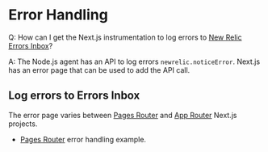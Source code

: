 # Error Handling

Q: How can I get the Next.js instrumentation to log errors to [New Relic Errors Inbox](https://docs.newrelic.com/docs/errors-inbox/errors-inbox/)?

A: The Node.js agent has an API to log errors `newrelic.noticeError`. Next.js has an error page that can be used to add the API call. 

## Log errors to Errors Inbox

The error page varies between [Pages Router](https://nextjs.org/docs/pages/building-your-application/routing/custom-error) and [App Router](https://nextjs.org/docs/app/building-your-application/routing/error-handling) Next.js projects.

* [Pages Router](https://github.com/newrelic/newrelic-node-examples/blob/e118117470ae9f9038c60d8a171a6f0d440f6291/nextjs-legacy/pages/_error.jsx) error handling example.


